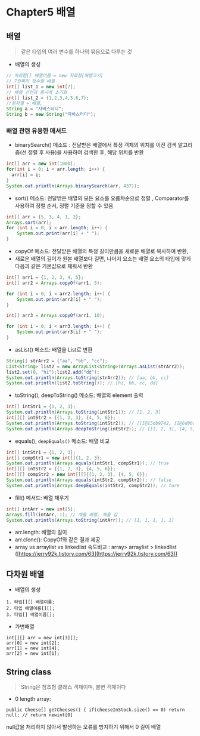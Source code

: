 # Chapter5 배열

## **배열**

> 같은 타입의 여러 변수를 하나의 묶음으로 다루는 것
>
- 배열의 생성

```java
// 자료형[] 배열이름 = new 자료형[배열크기]
// 7칸짜리 정수형 배열
int[] list_1 = new int[7];
// 배열 선언과 동시에 초기화
int[] list_2 = {1,2,3,4,5,6,7};
//문자열 = 배열,
String a = "자바스터디";
String b = new String("자바스터디");
```

### 배열 관련 유용한 메서드

- binarySearch() 메소드 : 전달받은 배열에서 특정 객체의 위치를 이진 검색 알고리즘(선 정렬 후 사용)을 사용하여 검색한 후, 해당 위치를 반환

```java
int[] arr = new int[1000];
for(int i = 0; i < arr.length; i++) {
  arr[i] = i;
}
System.out.println(Arrays.binarySearch(arr, 437));
```

- sort() 메소드: 전달받은 배열의 모든 요소를 오름차순으로 정렬 , Comparator를 사용하여 정렬 순서, 정렬 기준을 정할 수 있음

```java
int[] arr = {5, 3, 4, 1, 2};
Arrays.sort(arr);
for (int i = 0; i < arr.length; i++) {
    System.out.print(arr[i] + " ");
}
```

- copyOf 메소드: 전달받은 배열의 특정 길이만큼을 새로운 배열로 복사하여 반환,
- 새로운 배열의 길이가 원본 배열보다 길면, 나머지 요소는 배열 요소의 타입에 맞게 다음과 같은 기본값으로 체워서 반환

```java
int[] arr1 = {1, 2, 3, 4, 5};
int[] arr2 = Arrays.copyOf(arr1, 3);

for (int i = 0; i < arr2.length; i++) {
    System.out.print(arr2[i] + " ");
}

int[] arr3 = Arrays.copyOf(arr1, 10);

for (int i = 0; i < arr3.length; i++) {
    System.out.print(arr3[i] + " ");
}
```

- asList() 메소드: 배열을 List로 변환

```java
String[] strArr2 = {"aa", "bb", "cc"};
List<String> list2 = new ArrayList<String>(Arrays.asList(strArr2));
list2.set(0, "hi");list2.add("dd");
System.out.println(Arrays.toString(strArr2)); // [aa, bb, cc]
System.out.println(list2.toString()); // [hi, bb, cc, dd]
```

- toString(), deepToString() 메소드: 배열의 element 출력

```java
int[] intStr1 = {1, 2, 3};
System.out.println(Arrays.toString(intStr1)); // [1, 2, 3]
int[][] intStr2 = {{1, 2, 3}, {4, 5, 6}};
System.out.println(Arrays.toString(intStr2)); // [[I@15db9742, [I@6d06d69c]
System.out.println(Arrays.deepToString(intStr2)); // [[1, 2, 3], [4, 5, 6]]
```

- equals(), `deepEquals()` 메소드: 배열 비교

```java
int[] intStr1 = {1, 2, 3};
int[] compStr1 = new int[]{1, 2, 3};
System.out.println(Arrays.equals(intStr1, compStr1)); // true 
int[][] intStr2 = {{1, 2, 3}, {4, 5, 6}};
int[][] compStr2 = new int[][]{{1, 2, 3}, {4, 5, 6}};
System.out.println(Arrays.equals(intStr2, compStr2)); // false
System.out.println(Arrays.deepEquals(intStr2, compStr2)); // ture
```

- fill() 메서드: 배열 채우기

```java
int[] intArr = new int[5];
Arrays.fill(intArr, 1); // 채울 배열, 채울 값 
System.out.println(Arrays.toString(intArr)); // [1, 1, 1, 1, 1]
```

- arr.length: 배열의 길이
- arr.clone(): CopyOf와 같은 결과 제공
- array vs arraylist vs linkedlist 속도비교 : array> arraylist > linkedlist ([https://jerry92k.tistory.com/63](https://jerry92k.tistory.com/63))

## **다차원 배열**

- 배열의 생성

```
1. 타입[][] 배열이름;
2. 타입 배열이름[][];
3. 타입[] 배열이름[];
```

- 가변배열

```
int[][] arr = new int[3][];
arr[0] = new int[2];
arr[1] = new int[4];
arr[2] = new int[1];
```

## **String class**

> String은 참조형 클래스 객체이며, 불변 객체이다
>
- 0 length array:

`public Cheese[] getCheeses() {
if(cheeseInStock.size() == 0)
return null; // return newint[0]`

null값을 처리하지 않아서 발생하는 오류를 방지하기 위해서 0 길이 배열